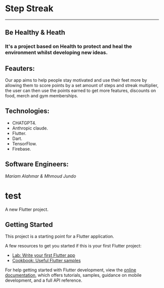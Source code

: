 # Step Streak
***
## Be Healthy & Heath
### It's a project based on Health to protect and heal the environment whilst developing new ideas.


## Feauters:
Our app aims to help people stay motivated and use their feet more by allowing them to score points by a set amount of steps and streak multiplier, the user can then use the points earned to get more features, discounts on food, merch and gym memberships.

## Technologies:
- CHATGPT4.
- Anthropic claude.
- Flutter.
- Dart.
- TensorFlow.
- Firebase.

## Software Engineers:
 *Mariam Alahmar & Mhmoud Jundo*



# test

A new Flutter project.

## Getting Started

This project is a starting point for a Flutter application.

A few resources to get you started if this is your first Flutter project:

- [Lab: Write your first Flutter app](https://docs.flutter.dev/get-started/codelab)
- [Cookbook: Useful Flutter samples](https://docs.flutter.dev/cookbook)

For help getting started with Flutter development, view the
[online documentation](https://docs.flutter.dev/), which offers tutorials,
samples, guidance on mobile development, and a full API reference.
